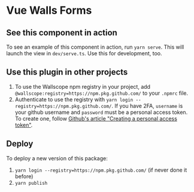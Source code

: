 # Vue Walls Forms

## See this component in action

To see an example of this component in action, run `yarn serve`. This will launch the view in `dev/serve.ts`. Use this for development, too.

## Use this plugin in other projects

1. To use the Wallscope npm registry in your project, add `@wallscope:registry=https://npm.pkg.github.com/` to your `.npmrc` file.
2. Authenticate to use the registry with `yarn login --registry=https://npm.pkg.github.com/`. If you have 2FA, `username` is your github username and `password` must be a personal access token. To create one, follow [Github's article "Creating a personal access token"](https://docs.github.com/en/free-pro-team@latest/github/authenticating-to-github/creating-a-personal-access-token).

## Deploy

To deploy a new version of this package:

1. `yarn login --registry=https://npm.pkg.github.com/` (if never done it before)
2. `yarn publish`
